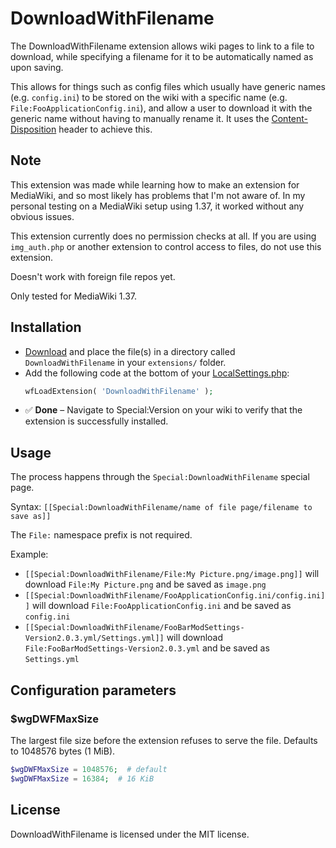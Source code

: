 # DownloadWithFilename

The DownloadWithFilename extension allows wiki pages to link to a file to download, while specifying a filename for it to be automatically named as upon saving.

This allows for things such as config files which usually have generic names (e.g. `config.ini`) to be stored on the wiki with a specific name (e.g. `File:FooApplicationConfig.ini`), and allow a user to download it with the generic name without having to manually rename it. It uses the [Content-Disposition](https://developer.mozilla.org/en-US/docs/Web/HTTP/Headers/Content-Disposition) header to achieve this.

## Note

This extension was made while learning how to make an extension for MediaWiki, and so most likely has problems that I'm not aware of. In my personal testing on a MediaWiki setup using 1.37, it worked without any obvious issues.

This extension currently does no permission checks at all. If you are using `img_auth.php` or another extension to control access to files, do not use this extension.

Doesn't work with foreign file repos yet.

Only tested for MediaWiki 1.37.

## Installation

* [Download](https://github.com/ihaveamac/mediawiki-extensions-DownloadWithFilename/archive/refs/heads/main.tar.gz) and place the file(s) in a directory called `DownloadWithFilename` in your `extensions/` folder.
* Add the following code at the bottom of your [LocalSettings.php](https://www.mediawiki.org/wiki/Manual:LocalSettings.php):
  ```php
  wfLoadExtension( 'DownloadWithFilename' );
  ```
* ✅ **Done** – Navigate to Special:Version on your wiki to verify that the extension is successfully installed.

## Usage

The process happens through the `Special:DownloadWithFilename` special page.

Syntax: `[[Special:DownloadWithFilename/name of file page/filename to save as]]`

The `File:` namespace prefix is not required.

Example:
* `[[Special:DownloadWithFilename/File:My Picture.png/image.png]]` will download `File:My Picture.png` and be saved as `image.png`
* `[[Special:DownloadWithFilename/FooApplicationConfig.ini/config.ini]]` will download `File:FooApplicationConfig.ini` and be saved as `config.ini`
* `[[Special:DownloadWithFilename/FooBarModSettings-Version2.0.3.yml/Settings.yml]]` will download `File:FooBarModSettings-Version2.0.3.yml` and be saved as `Settings.yml`

## Configuration parameters

### $wgDWFMaxSize

The largest file size before the extension refuses to serve the file. Defaults to 1048576 bytes (1 MiB).
```php
$wgDWFMaxSize = 1048576;  # default
$wgDWFMaxSize = 16384;  # 16 KiB
```

## License

DownloadWithFilename is licensed under the MIT license.
